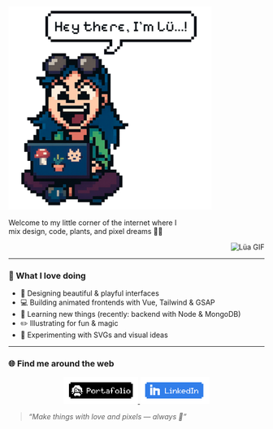 <p align="left">
  <img src="Lu.gif" alt="Lüa" width="400" />
</p>
<p align="left">
  Welcome to my little corner of the internet where I <br>
  mix design, code, plants, and pixel dreams 🌿✨
</p>

<p align="right">
  <img src="https://media0.giphy.com/media/v1.Y2lkPTc5MGI3NjExMjNodW92ODV3cGRnaGw5aGdiazJuNTRpZW1wMmdvbTh1MGt2MGEzMSZlcD12MV9pbnRlcm5hbF9naWZfYnlfaWQmY3Q9cw/Sz5CtYwbIAdNfrtXcy/giphy.gif" alt="Lüa GIF" width="200"/>
</p>

---

### 🎨 What I love doing

- 🌱 Designing beautiful & playful interfaces
- 💻 Building animated frontends with Vue, Tailwind & GSAP
- 🧠 Learning new things (recently: backend with Node & MongoDB)
- ✏️ Illustrating for fun & magic
- 🧪 Experimenting with SVGs and visual ideas

---

### 🌐 Find me around the web

<p align="center">
  <a href="https://portafolio-eight-topaz-17.vercel.app/"  target="_blank">
    <img src="image-2.gif" alt=portafolio height="52" />
  </a>
  <a href="https://www.linkedin.com/in/lua-ackermann-18014a355/"  target="_blank">
    <img src="In.gif" alt=LinkedIn height="52"  />
  </a>
</p>




> *“Make things with love and pixels — always 🌸”*
